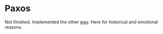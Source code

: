 Paxos
=====

Not finished. Implemented the other [way](http://github.com/goyalankit/banking-paxos). Here for historical and emotional reasons.

